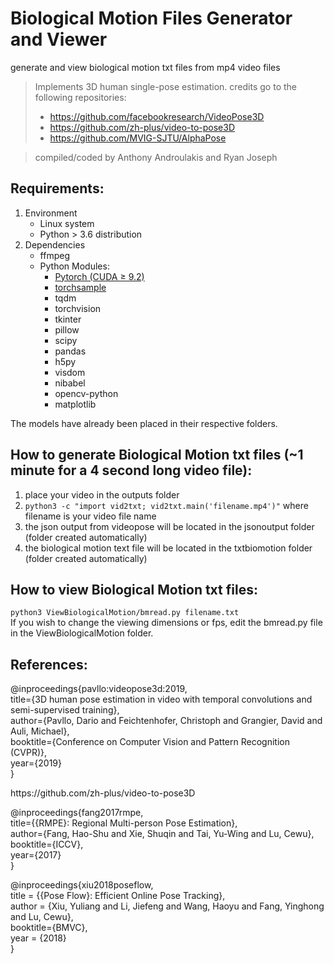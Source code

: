 # Biological Motion Files Generator and Viewer
generate and view biological motion txt files from mp4 video files 
> Implements 3D human single-pose estimation. 
> credits go to the following repositories:
> - https://github.com/facebookresearch/VideoPose3D
> - https://github.com/zh-plus/video-to-pose3D
> - https://github.com/MVIG-SJTU/AlphaPose  

> compiled/coded by Anthony Androulakis and Ryan Joseph

## Requirements:
1. Environment
   - Linux system
   - Python > 3.6 distribution
2. Dependencies
   - ffmpeg
   - Python Modules:
      - [Pytorch (CUDA ≥ 9.2)](https://pytorch.org/)
      - [torchsample](https://github.com/MVIG-SJTU/AlphaPose/issues/71#issuecomment-398616495)
      - tqdm
      - torchvision
      - tkinter
      - pillow
      - scipy
      - pandas
      - h5py
      - visdom
      - nibabel
      - opencv-python
      - matplotlib
      
The models have already been placed in their respective folders.   

## How to generate Biological Motion txt files (~1 minute for a 4 second long video file):   
1) place your video in the outputs folder   
2) `python3 -c "import vid2txt; vid2txt.main('filename.mp4')"` where filename is your video file name   
3) the json output from videopose will be located in the jsonoutput folder (folder created automatically)  
4) the biological motion text file will be located in the txtbiomotion folder (folder created automatically) 

## How to view Biological Motion txt files:
`python3 ViewBiologicalMotion/bmread.py filename.txt`  
If you wish to change the viewing dimensions or fps, edit the bmread.py file in the ViewBiologicalMotion folder.

## References:
@inproceedings{pavllo:videopose3d:2019,     
  title={3D human pose estimation in video with temporal convolutions and semi-supervised training},     
  author={Pavllo, Dario and Feichtenhofer, Christoph and Grangier, David and Auli, Michael},      
  booktitle={Conference on Computer Vision and Pattern Recognition (CVPR)},      
  year={2019}      
}     
    
https://<i></i>github.com/zh-plus/video-to-pose3D      
    
@inproceedings{fang2017rmpe,      
  title={{RMPE}: Regional Multi-person Pose Estimation},      
  author={Fang, Hao-Shu and Xie, Shuqin and Tai, Yu-Wing and Lu, Cewu},      
  booktitle={ICCV},      
  year={2017}      
}          
    
@inproceedings{xiu2018poseflow,      
  title = {{Pose Flow}: Efficient Online Pose Tracking},      
  author = {Xiu, Yuliang and Li, Jiefeng and Wang, Haoyu and Fang, Yinghong and Lu, Cewu},      
  booktitle={BMVC},      
  year = {2018}      
}          
